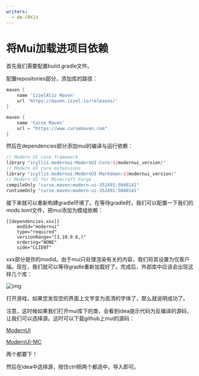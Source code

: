 ```yaml
---
writers:
  - AW-CRK14
---
```

# 将Mui加载进项目依赖

首先我们需要配置build.gradle文件。

配置repositories部分，添加库的路径：

```gradle
maven {
    name 'IzzelAliz Maven'
    url 'https://maven.izzel.io/releases/'
}

maven {
    name 'Curse Maven'
    url = "https://www.cursemaven.com"
}
```

然后在dependencies部分添加mui的编译与运行依赖：

```gradle
// Modern UI core framework
library "icyllis.modernui:ModernUI-Core:${modernui_version}"
// Modern UI core extensions
library "icyllis.modernui:ModernUI-Markdown:${modernui_version}"
// Modern UI for Minecraft Forge
compileOnly "curse.maven:modern-ui-352491:5040141"
runtimeOnly "curse.maven:modern-ui-352491:5040141"
```

接下来就可以重新构建gradle环境了。在等待gradle时，我们可以配置一下我们的mods.toml文件，把mui添加为模组依赖：

```
[[dependencies.xxx]]
    modId="modernui"
    type="required"
    versionRange="[3.10.0.6,)"
    ordering="NONE"
    side="CLIENT"
```

xxx部分是你的modid。由于mui只处理渲染有关的内容，我们将其设置为仅客户端。现在，我们就可以等待gradle重新加载好了。完成后，外部库中应该会出现这样几个库：

![img](/19.png)

打开游戏，如果您发现您的界面上文字变为高清的字体了，那么就说明成功了。

注意，这时候如果我们打开mui库下的类，会看到idea提示代码为反编译的源码，让我们可以选择源。这时可以下载github上mui的源码：

[ModernUI](https://github.com/BloCamLimb/ModernUI)

[ModernUI-MC](https://github.com/BloCamLimb/ModernUI-MC)

两个都要下！


然后在idea中选择源，按住ctrl把两个都选中，导入即可。